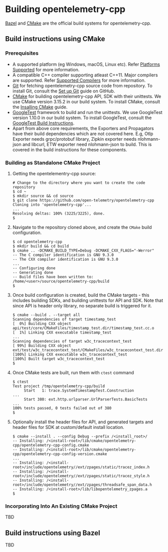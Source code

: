 # Building opentelemetry-cpp

[Bazel](https://bazel.build) and [CMake](https://cmake.org/) are the official
build systems for opentelemetry-cpp.

## Build instructions using CMake

### Prerequisites

- A supported platform (eg Windows, macOS, Linux etc).
Refer [Platforms Supported](./README.md#supported-development-platforms)
for more information.
- A compatible C++ compiler supporting atleast C++11.
Major compilers are supported.
Refer [Supported Compilers](./README.md#supported-c-versions) for more information.
- [Git](https://git-scm.com/) for fetching opentelemetry-cpp source code from repository.
To install Git, consult the [Set up Git](https://help.github.com/articles/set-up-git/)
guide on GitHub.
- [CMake](https://cmake.org/) for building opentelemetry-cpp API,
SDK with their unittests. We use CMake version 3.15.2 in our build system.
To install CMake, consult the [Insalling CMake](https://cmake.org/install/) guide.
- [GoogleTest](https://github.com/google/googletest) framework to build and
run the unittests.
We use GoogleTest version 1.10.0 in our build system. To install GoogleTest,
consult the [GoogleTest Build Instructions](https://github.com/google/googletest/blob/master/googletest/README.md#generic-build-instructions).
- Apart from above core requirements, the Exporters and Propagators have their
build dependencies which are not covered here. E.g, Otlp Exporter needs
grpc/protobuf library, Zipkin exporter needs nlohmann-json and libcurl,
ETW exporter need nlohmann-json to build. This is covered in the build
instructions for these components.

### Building as Standalone CMake Project

1. Getting the opentelementry-cpp source:

   ```console
   # Change to the directory where you want to create the code repository
   $ cd ~
   $ mkdir source && cd source
   $ git clone https://github.com/open-telemetry/opentelemetry-cpp
   Cloning into 'opentelemetry-cpp'...
   ...
   Resolving deltas: 100% (3225/3225), done.
   $
   ```

2. Navigate to the repository cloned above, and create the `CMake`
build configuration.

   ```console
   $ cd opentelemetry-cpp
   $ mkdir build && cd build
   $ cmake .. -DCMAKE_BUILD_TYPE=Debug -DCMAKE_CXX_FLAGS="-Werror"
   -- The C compiler identification is GNU 9.3.0
   -- The CXX compiler identification is GNU 9.3.0
   ...
   -- Configuring done
   -- Generating done
   -- Build files have been written to: /home/<user>/source/opentelemetry-cpp/build
   $
   ```

3. Once build configuration is created, build the CMake targets -
 this includes building SDKs, and building unittests for API and SDK.
 Note that since API is header only library, no separate build is triggered for it.

   ```console
   $ cmake --build . --target all
   Scanning dependencies of target timestamp_test
   [  0%] Building CXX object api/test/core/CMakeFiles/timestamp_test.dir/timestamp_test.cc.o
   [  1%] Linking CXX executable timestamp_test
   ...
   Scanning dependencies of target w3c_tracecontext_test
   [ 99%] Building CXX object ext/test/w3c_tracecontext_test/CMakeFiles/w3c_tracecontext_test.dir/main.cc.o
   [100%] Linking CXX executable w3c_tracecontext_test
   [100%] Built target w3c_tracecontext_test
   $
   ```

4. Once CMake tests are built, run them with `ctest` command

   ```console
   $ ctest
   Test project /tmp/opentelemetry-cpp/build
        Start   1: trace.SystemTimestampTest.Construction
   ...
        Start 380: ext.http.urlparser.UrlParserTests.BasicTests
   ...
   100% tests passed, 0 tests failed out of 380
   $
   ```

5. Optionally install the header files for API, and generated
targets and header files for SDK at custom/default install location.

   ```console
   $ cmake --install . --config Debug --prefix /<install_root>/
   -- Installing: /<install-root>/lib/cmake/opentelemetry-cpp/opentelemetry-cpp-config.cmake
   -- Installing: /<install-root>/lib/cmake/opentelemetry-cpp/opentelemetry-cpp-config-version.cmake
   ...
   -- Installing: /<install-root>/include/opentelemetry//ext/zpages/static/tracez_index.h
   -- Installing: /<install-root>/include/opentelemetry//ext/zpages/static/tracez_style.h
   -- Installing: /<install-root>/include/opentelemetry//ext/zpages/threadsafe_span_data.h
   -- Installing: /<install-root>/lib/libopentelemetry_zpages.a
   $
   ```

### Incorporating Into An Existing CMake Project

TBD

## Build instructions using Bazel

TBD
